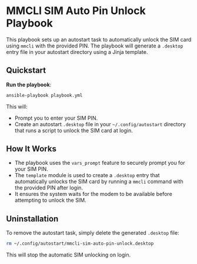 # MMCLI SIM Auto Pin Unlock Playbook

This playbook sets up an autostart task to automatically unlock the SIM card using `mmcli` with the provided PIN. The playbook will generate a `.desktop` entry file in your autostart directory using a Jinja template.

## Quickstart

**Run the playbook**:
```bash
ansible-playbook playbook.yml
```

This will:
- Prompt you to enter your SIM PIN.
- Create an autostart `.desktop` file in your `~/.config/autostart` directory that runs a script to unlock the SIM card at login.

## How It Works

- The playbook uses the `vars_prompt` feature to securely prompt you for your SIM PIN.
- The `template` module is used to create a `.desktop` entry that automatically unlocks the SIM card by running a `mmcli` command with the provided PIN after login.
- It ensures the system waits for the modem to be available before attempting to unlock the SIM.

## Uninstallation

To remove the autostart task, simply delete the generated `.desktop` file:
```bash
rm ~/.config/autostart/mmcli-sim-auto-pin-unlock.desktop
```

This will stop the automatic SIM unlocking on login.